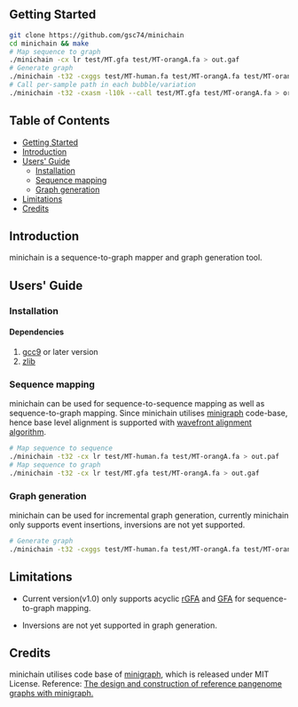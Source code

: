 ## <a name="started"></a>Getting Started

```sh
git clone https://github.com/gsc74/minichain
cd minichain && make
# Map sequence to graph
./minichain -cx lr test/MT.gfa test/MT-orangA.fa > out.gaf
# Generate graph 
./minichain -t32 -cxggs test/MT-human.fa test/MT-orangA.fa test/MT-orangA.fa -l500 -d500 > out.gaf
# Call per-sample path in each bubble/variation
./minichain -t32 -cxasm -l10k --call test/MT.gfa test/MT-orangA.fa > orangA.call.bed
```

## Table of Contents

- [Getting Started](#started)
- [Introduction](#intro)
- [Users' Guide](#uguide)
  - [Installation](#install)
  - [Sequence mapping](#map)
  - [Graph generation](#graph_gen)
- [Limitations](#limit)
- [Credits](#credit)

## <a name="intro"></a>Introduction

minichain is a sequence-to-graph mapper and graph generation tool.

## <a name="uguide"></a>Users' Guide

### <a name="install"></a>Installation

#### Dependencies
1) [gcc9][gcc9] or later version
2) [zlib][zlib]


### <a name="map"></a>Sequence mapping
minichain can be used for sequence-to-sequence mapping as well as sequence-to-graph mapping. Since minichain utilises [minigraph][minigraph] code-base, hence base level alignment is supported with [wavefront alignment algorithm][wfa].
```sh
# Map sequence to sequence
./minichain -t32 -cx lr test/MT-human.fa test/MT-orangA.fa > out.paf
# Map sequence to graph
./minichain -t32 -cx lr test/MT.gfa test/MT-orangA.fa > out.gaf
```

### <a name="graph_gen"></a>Graph generation
minichain can be used for incremental graph generation, currently minichain only supports event insertions, inversions are not yet supported.
```sh
# Generate graph 
./minichain -t32 -cxggs test/MT-human.fa test/MT-orangA.fa test/MT-orangA.fa -l500 -d500 > out.gaf
```

## <a name="limit"></a>Limitations

* Current version(v1.0) only supports acyclic [rGFA][rgfa] and [GFA][gfa1] for sequence-to-graph mapping.

* Inversions are not yet supported in graph generation.

## <a name="credit"></a>Credits
minichain utilises code base of [minigraph][minigraph], which is released under MIT License.
Reference: [The design and construction of reference pangenome graphs with minigraph.][paper]

[wfa]: https://doi.org/10.1093/bioinformatics/btaa777
[paper]: https://doi.org/10.1186/s13059-020-02168-z
[minigraph]: https://github.com/lh3/minigraph
[zlib]: http://zlib.net/
[gcc9]: http://zlib.net/
[minimap2]: https://github.com/lh3/minimap2
[rgfa]: https://github.com/lh3/gfatools/blob/master/doc/rGFA.md
[gfa1]: https://github.com/GFA-spec/GFA-spec/blob/master/GFA1.md
[gaf]: https://github.com/lh3/gfatools/blob/master/doc/rGFA.md#the-graph-alignment-format-gaf
[paf]: https://github.com/lh3/miniasm/blob/master/PAF.md
[gfatools]: https://github.com/lh3/gfatools
[bandage]: https://rrwick.github.io/Bandage/
[gfaviz]: https://github.com/ggonnella/gfaviz
[human-zenodo]: https://zenodo.org/record/6499594
